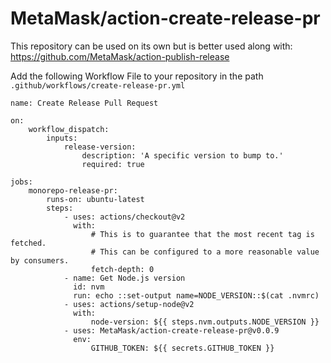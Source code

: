 # MetaMask/action-create-release-pr

This repository can be used on its own but is better used along with: https://github.com/MetaMask/action-publish-release


Add the following Workflow File to your repository in the path `.github/workflows/create-release-pr.yml`


```
name: Create Release Pull Request

on:
    workflow_dispatch:
        inputs:
            release-version:
                description: 'A specific version to bump to.'
                required: true

jobs:
    monorepo-release-pr:
        runs-on: ubuntu-latest
        steps:
            - uses: actions/checkout@v2
              with:
                  # This is to guarantee that the most recent tag is fetched.
                  # This can be configured to a more reasonable value by consumers.
                  fetch-depth: 0
            - name: Get Node.js version
              id: nvm
              run: echo ::set-output name=NODE_VERSION::$(cat .nvmrc)
            - uses: actions/setup-node@v2
              with:
                  node-version: ${{ steps.nvm.outputs.NODE_VERSION }}
            - uses: MetaMask/action-create-release-pr@v0.0.9
              env:
                  GITHUB_TOKEN: ${{ secrets.GITHUB_TOKEN }}

```
